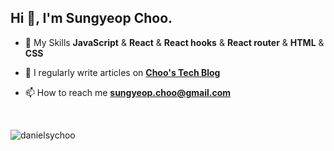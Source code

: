 <h2 align="left">Hi 👋, I'm Sungyeop Choo.</h1>

- 🌱 My Skills **JavaScript** & **React** & **React hooks** & **React router** & **HTML** & **CSS**

- 📝 I regularly write articles on **[Choo's Tech Blog](https://chooworld.com/)**

- 📫 How to reach me **[sungyeop.choo@gmail.com](mailto:sungyeop.choo@gmail.com)**

<br>

<p><img align="left" src="https://github-readme-streak-stats.herokuapp.com/?user=danielsychoo&" alt="danielsychoo" /></p>
